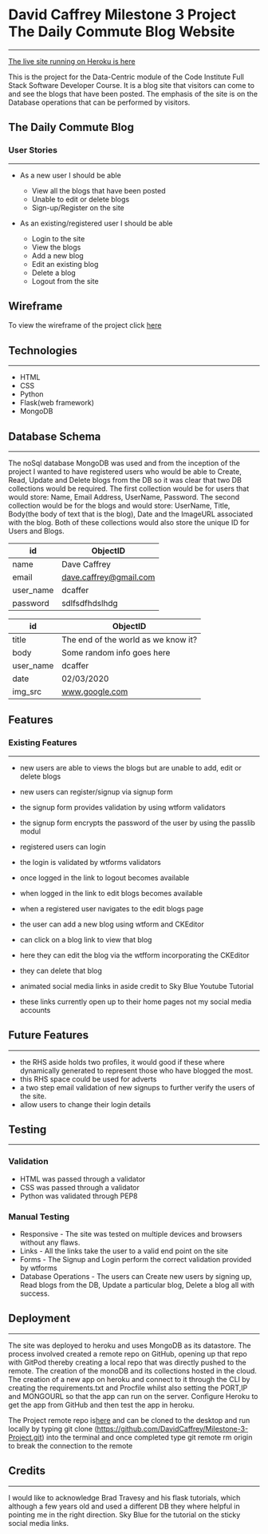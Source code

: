 # David Caffrey Milestone 3 Project The Daily Commute Blog Website
------------------------------------------------------------------------------------------------------------------------------------------
[The live site running on Heroku is here](https://milestone-3-project-dc.herokuapp.com/)

This is the project for the Data-Centric module of the Code Institute Full Stack Software Developer Course. It is a blog site that visitors can come to and see the blogs that have been posted. The emphasis of the site is on the Database operations that can be performed by visitors.

## The Daily Commute Blog
### User Stories
------------------------------------------------------------------------------------------------------------------------------------------

* As a new user I should be able
  * View all the blogs that have been posted
  * Unable to edit or delete blogs 
  * Sign-up/Register on the site 
  
* As an existing/registered user I should be able
  * Login to the site
  * View the blogs
  * Add a new blog
  * Edit an existing blog
  * Delete a blog
  * Logout from the site
  
## Wireframe
 To view the wireframe of the project click [here](https://github.com/DavidCaffrey/Milestone-3-Project/blob/master/wireframeMS3.jpg)
  
## Technologies 
----------------------------------------------------------------------------------------------------------------------------------------
* HTML
* CSS
* Python
* Flask(web framework)
* MongoDB

## Database Schema
--------------------------------------------------------------------------------------------------------------------------------------
The noSql database MongoDB was used and from the inception of the project I wanted to have registered users who would be able to Create, Read, Update and Delete blogs from the DB so it was clear that two DB collections would be required. The first collection would be for users that would store: Name, Email Address, UserName, Password. The second collection would be for the blogs and would store: UserName, Title, Body(the body of text that is the blog), Date and the ImageURL associated with the blog. Both of these collections would also store the unique ID for Users and Blogs.



id|ObjectID
--|--------
name| Dave Caffrey
email| dave.caffrey@gmail.com
user_name| dcaffer
password | sdlfsdfhdslhdg


id| ObjectID
--| --------
title| The end of the world as we know it?
body| Some random info goes here
user_name| dcaffer
date| 02/03/2020
img_src| www.google.com



## Features
### Existing Features
--------------------------------------------------------------------------------------------------------------------------------------

* new users are able to views the blogs but are unable to add, edit or delete blogs
* new users can register/signup via signup form
 * the signup form provides validation by using wtform validators 
 * the signup form encrypts the password of the user by using the passlib modul
 
* registered users can login
 * the login is validated by wtforms validators
 * once logged in the link to logout becomes available
 * when logged in the link to edit blogs becomes available

* when a registered user navigates to the edit blogs page
 * the user can add a new blog using wtform and CKEditor
 * can click on a blog link to view that blog
  * here they can edit the blog via the wtfform incorporating the CKEditor
  * they can delete that blog
  
  
* animated social media links in aside credit to Sky Blue Youtube Tutorial 
 * these links currently open up to their home pages not my social media accounts
 
## Future Features 
---------------------------------------------------------------------------------------------------------------------------------------
* the RHS aside holds two profiles, it would good if these where dynamically generated to represent those who have blogged the most.
* this RHS space could be used for adverts
* a two step email validation of new signups to further verify the users of the site.
* allow users to change their login details 

## Testing
---------------------------------------------------------------------------------------------------------------------------------------
### Validation
* HTML was passed through a validator
* CSS was passed through a validator
* Python was validated through PEP8

### Manual Testing
* Responsive - The site was tested on multiple devices and browsers without any flaws.
* Links - All the links take the user to a valid end point on the site
* Forms - The Signup and Login perform the correct validation provided by wtforms
* Database Operations - The users can Create new users by signing up, Read blogs from the DB, Update a particular blog, Delete a blog     all with success.


## Deployment
---------------------------------------------------------------------------------------------------------------------------------------
The site was deployed to heroku and uses MongoDB as its datastore. The process involved created a remote repo on GitHub, opening up that repo with GitPod thereby creating a local repo that was directly pushed to the remote. The creation of the monoDB and its collections hosted in the cloud. The creation of a new app on heroku and connect to it through the CLI by creating the requirements.txt and Procfile whilst also setting the PORT,IP and MONGOURL so that the app can run on the server. Configure Heroku to get the app from GitHub and then test the app in heroku.

The Project remote repo is[here](https://github.com/DavidCaffrey/Milestone-3-Project) and can be cloned to the desktop and run locally
by typing git clone (https://github.com/DavidCaffrey/Milestone-3-Project.git) into the terminal and once completed type git remote rm origin to break the connection to the remote

## Credits
----------------------------------------------------------------------------------------------------------------------------------------

I would like to acknowledge Brad Travesy and his flask tutorials, which although a few years old and used a different DB they where helpful in pointing me in the right direction. Sky Blue for the tutorial on the sticky social media links.


























